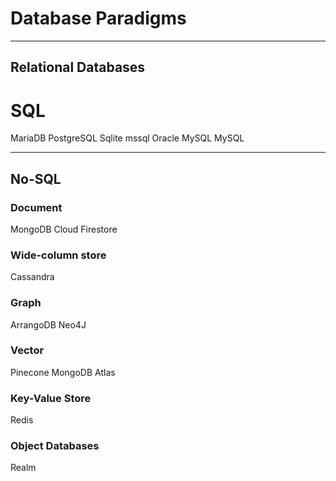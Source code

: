 # Database Paradigms

---

## Relational Databases

# SQL 

MariaDB
PostgreSQL
Sqlite
mssql
Oracle MySQL 
MySQL

---

## No-SQL


### Document

MongoDB
Cloud Firestore


### Wide-column store

Cassandra


### Graph

ArrangoDB
Neo4J


### Vector

Pinecone
MongoDB Atlas


### Key-Value Store

Redis


### Object Databases

Realm 

